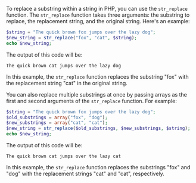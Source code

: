 To replace a substring within a string in PHP, you can use the `str_replace` function. The `str_replace` function takes three arguments: the substring to replace, the replacement string, and the original string. Here's an example:

```php
$string = "The quick brown fox jumps over the lazy dog";
$new_string = str_replace("fox", "cat", $string);
echo $new_string;
```

The output of this code will be:

```
The quick brown cat jumps over the lazy dog
```

In this example, the `str_replace` function replaces the substring "fox" with the replacement string "cat" in the original string.

You can also replace multiple substrings at once by passing arrays as the first and second arguments of the `str_replace` function. For example:

```php
$string = "The quick brown fox jumps over the lazy dog";
$old_substrings = array("fox", "dog");
$new_substrings = array("cat", "cat");
$new_string = str_replace($old_substrings, $new_substrings, $string);
echo $new_string;
```

The output of this code will be:

```
The quick brown cat jumps over the lazy cat
```

In this example, the `str_replace` function replaces the substrings "fox" and "dog" with the replacement strings "cat" and "cat", respectively.